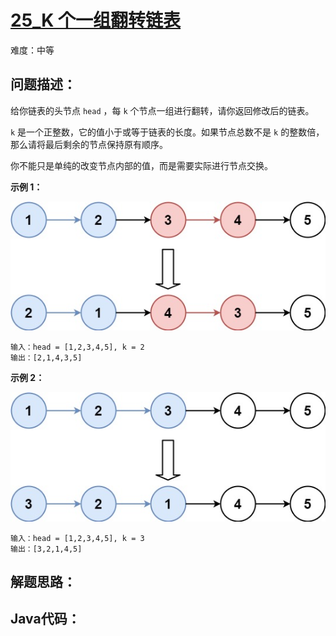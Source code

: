 # [25_K 个一组翻转链表](https://leetcode.cn/problems/reverse-nodes-in-k-group/)

难度：中等

## 问题描述：

给你链表的头节点 `head` ，每 `k` 个节点一组进行翻转，请你返回修改后的链表。

`k` 是一个正整数，它的值小于或等于链表的长度。如果节点总数不是 `k` 的整数倍，那么请将最后剩余的节点保持原有顺序。

你不能只是单纯的改变节点内部的值，而是需要实际进行节点交换。

**示例 1：**

![img](../../assets/imgs/reverse_ex1.jpg)

```
输入：head = [1,2,3,4,5], k = 2
输出：[2,1,4,3,5]
```

**示例 2：**

![img](../../assets/imgs/reverse_ex2.jpg)

```
输入：head = [1,2,3,4,5], k = 3
输出：[3,2,1,4,5]
```





## 解题思路：







## Java代码：

